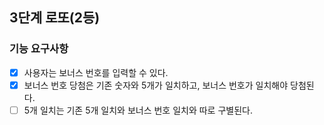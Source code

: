 ## 3단계 로또(2등)

### 기능 요구사항

* [x] 사용자는 보너스 번호를 입력할 수 있다.
* [x] 보너스 번호 당첨은 기존 숫자와 5개가 일치하고, 보너스 번호가 일치해야 당첨된다.
* [ ] 5개 일치는 기존 5개 일치와 보너스 번호 일치와 따로 구별된다.